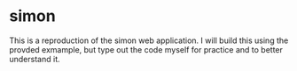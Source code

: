 # simon
This is a reproduction of the simon web application.
I will build this using the provded exmample, but
type out the code myself for practice and to 
better understand it.
